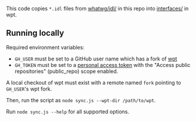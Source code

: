 This code copies `*.idl` files from [whatwg/idl/](/whatwg/idl/) in this repo
into [interfaces/](https://github.com/web-platform-tests/wpt/tree/master/interfaces) in wpt.

## Running locally

Required environment variables:
 * `GH_USER` must be set to a GitHub user name which has a fork of
   [wpt](https://github.com/web-platform-tests/wpt)
 * `GH_TOKEN` must be set to a
   [personal access token](https://github.com/settings/tokens/new) with the
   "Access public repositories" (public_repo) scope enabled.

A local checkout of wpt must exist with a remote named `fork` pointing to
`GH_USER`'s wpt fork.

Then, run the script as `node sync.js --wpt-dir /path/to/wpt`.

Run `node sync.js --help` for all supported options.
